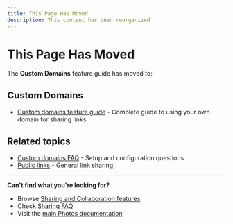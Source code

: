 ```yaml
---
title: This Page Has Moved
description: This content has been reorganized
---
```


# This Page Has Moved

The **Custom Domains** feature guide has moved to:

## Custom Domains
- [Custom domains feature guide](/photos/features/sharing-and-collaboration/custom-domains/) - Complete guide to using your own domain for sharing links

## Related topics
- [Custom domains FAQ](/photos/faq/sharing-and-collaboration#custom-domains) - Setup and configuration questions
- [Public links](/photos/features/sharing-and-collaboration/public-links) - General link sharing

---

**Can't find what you're looking for?**
- Browse [Sharing and Collaboration features](/photos/features/sharing-and-collaboration/share)
- Check [Sharing FAQ](/photos/faq/sharing-and-collaboration)
- Visit the [main Photos documentation](/photos/)
